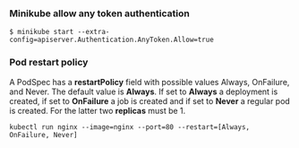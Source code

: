 ### Minikube allow any token authentication

```
$ minikube start --extra-config=apiserver.Authentication.AnyToken.Allow=true
```

### Pod restart policy

A PodSpec has a **restartPolicy** field with possible values Always, OnFailure, and Never. The default value is **Always**. If set to **Always** a deployment is created, if set to **OnFailure** a job is created and if set to **Never** a regular pod is created. For the latter two **replicas** must be 1.

```
kubectl run nginx --image=nginx --port=80 --restart=[Always, OnFailure, Never]
```